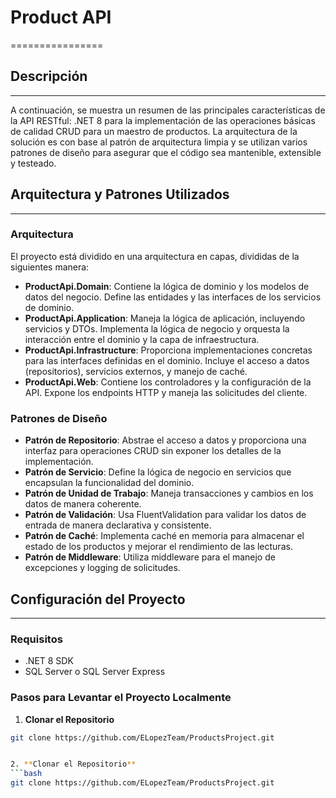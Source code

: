 # Product API
================

## Descripción
-----------
A continuación, se muestra un resumen de las principales características de la API RESTful: .NET 8 para la implementación de las operaciones básicas de calidad CRUD para un maestro de productos. La arquitectura de la solución es con base al patrón de arquitectura limpia y se utilizan varios patrones de diseño para asegurar que el código sea mantenible, extensible y testeado.

## Arquitectura y Patrones Utilizados
-----------------------------------

### Arquitectura

El proyecto está dividido en una arquitectura en capas, divididas de la siguientes manera:

* **ProductApi.Domain**: Contiene la lógica de dominio y los modelos de datos del negocio. Define las entidades y las interfaces de los servicios de dominio.
* **ProductApi.Application**: Maneja la lógica de aplicación, incluyendo servicios y DTOs. Implementa la lógica de negocio y orquesta la interacción entre el dominio y la capa de infraestructura.
* **ProductApi.Infrastructure**: Proporciona implementaciones concretas para las interfaces definidas en el dominio. Incluye el acceso a datos (repositorios), servicios externos, y manejo de caché.
* **ProductApi.Web**: Contiene los controladores y la configuración de la API. Expone los endpoints HTTP y maneja las solicitudes del cliente.

### Patrones de Diseño

* **Patrón de Repositorio**: Abstrae el acceso a datos y proporciona una interfaz para operaciones CRUD sin exponer los detalles de la implementación.
* **Patrón de Servicio**: Define la lógica de negocio en servicios que encapsulan la funcionalidad del dominio.
* **Patrón de Unidad de Trabajo**: Maneja transacciones y cambios en los datos de manera coherente.
* **Patrón de Validación**: Usa FluentValidation para validar los datos de entrada de manera declarativa y consistente.
* **Patrón de Caché**: Implementa caché en memoria para almacenar el estado de los productos y mejorar el rendimiento de las lecturas.
* **Patrón de Middleware**: Utiliza middleware para el manejo de excepciones y logging de solicitudes.

## Configuración del Proyecto
-------------------------

### Requisitos

* .NET 8 SDK
* SQL Server o SQL Server Express

### Pasos para Levantar el Proyecto Localmente

1. **Clonar el Repositorio**
```bash
git clone https://github.com/ELopezTeam/ProductsProject.git


2. **Clonar el Repositorio**
```bash
git clone https://github.com/ELopezTeam/ProductsProject.git